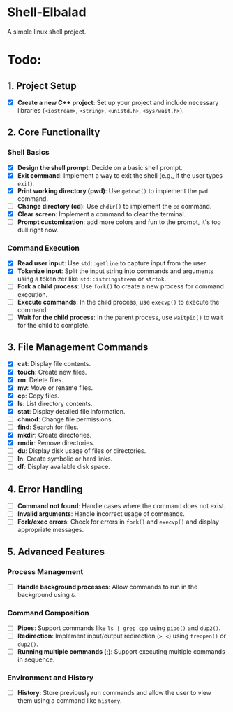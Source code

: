# Shell-Elbalad
A simple linux shell project.

# Todo:
## **1. Project Setup**
- [x] **Create a new C++ project**: Set up your project and include necessary libraries (`<iostream>`, `<string>`, `<unistd.h>`, `<sys/wait.h>`).

## **2. Core Functionality**
### **Shell Basics**
- [x] **Design the shell prompt**: Decide on a basic shell prompt.
- [x] **Exit command**: Implement a way to exit the shell (e.g., if the user types `exit`).
- [x] **Print working directory (pwd)**: Use `getcwd()` to implement the `pwd` command.
- [ ] **Change directory (cd)**: Use `chdir()` to implement the `cd` command.
- [x] **Clear screen**: Implement a command to clear the terminal.
- [ ] **Prompt customization**: add more colors and fun to the prompt, it's too dull right now.

### **Command Execution**
- [x] **Read user input**: Use `std::getline` to capture input from the user.
- [x] **Tokenize input**: Split the input string into commands and arguments using a tokenizer like `std::istringstream` or `strtok`.
- [ ] **Fork a child process**: Use `fork()` to create a new process for command execution.
- [ ] **Execute commands**: In the child process, use `execvp()` to execute the command.
- [ ] **Wait for the child process**: In the parent process, use `waitpid()` to wait for the child to complete.

## **3. File Management Commands**
- [x] **cat**: Display file contents.
- [x] **touch**: Create new files.
- [x] **rm**: Delete files.
- [x] **mv**: Move or rename files.
- [x] **cp**: Copy files.
- [x] **ls**: List directory contents.
- [x] **stat**: Display detailed file information.
- [ ] **chmod**: Change file permissions.
- [ ] **find**: Search for files.
- [x] **mkdir**: Create directories.
- [x] **rmdir**: Remove directories.
- [ ] **du**: Display disk usage of files or directories.
- [ ] **ln**: Create symbolic or hard links.
- [ ] **df**: Display available disk space.

## **4. Error Handling**
- [ ] **Command not found**: Handle cases where the command does not exist.
- [ ] **Invalid arguments**: Handle incorrect usage of commands.
- [ ] **Fork/exec errors**: Check for errors in `fork()` and `execvp()` and display appropriate messages.

## **5. Advanced Features**
### **Process Management**
- [ ] **Handle background processes**: Allow commands to run in the background using `&`.

### **Command Composition**
- [ ] **Pipes**: Support commands like `ls | grep cpp` using `pipe()` and `dup2()`.
- [ ] **Redirection**: Implement input/output redirection (`>`, `<`) using `freopen()` or `dup2()`.
- [ ] **Running multiple commands (;)**: Support executing multiple commands in sequence.

### **Environment and History**
- [ ] **History**: Store previously run commands and allow the user to view them using a command like `history`.
